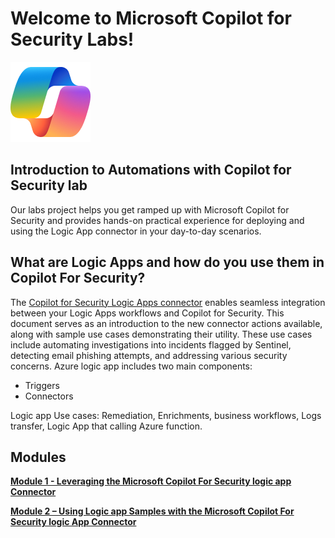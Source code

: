 # Welcome to Microsoft Copilot for Security Labs!

![Security CoPilot Logo](https://github.com/Azure/Copilot-For-Security/blob/main/Images/ic_fluent_copilot_64_64%402x.png)

## Introduction to Automations with Copilot for Security lab

Our labs project helps you get ramped up with Microsoft Copilot for Security and provides hands-on practical experience for deploying and using the Logic App connector in your day-to-day scenarios.

## What are Logic Apps and how do you use them in Copilot For Security?

The [Copilot for Security Logic Apps connector](https://learn.microsoft.com/en-us/security-copilot/connector_logicapp) enables seamless integration between your Logic Apps workflows and Copilot for Security. This document serves as an introduction to the new connector actions available, along with sample use cases demonstrating their utility. These use cases include automating investigations into incidents flagged by Sentinel, detecting email phishing attempts, and addressing various security concerns.
Azure logic app includes two main components: 
- Triggers  
- Connectors

Logic app Use cases: Remediation, Enrichments, business workflows, Logs transfer, Logic App that calling Azure function.


## Modules

**[Module 1 - Leveraging the Microsoft Copilot For Security logic app Connector](https://github.com/Azure/Copilot-For-Security/tree/main/Technical%20Workshops/Automation%20Workshop/Module%201%20-Leveraging%20the%20Microsoft%20Copilot%20For%20Security%20logic%20app%20Connector)**

**[Module 2 – Using Logic app Samples with the Microsoft Copilot For Security logic App Connector](https://github.com/Azure/Copilot-For-Security/tree/main/Technical%20Workshops/Automation%20Workshop/Module%202-%20Using%20Logic%20app%20samples%20with%20the%20Microsoft%20Security%20Logic%20App%20Connector)**






